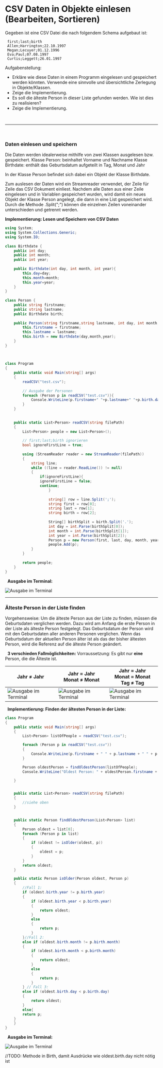 # CSV Daten in Objekte einlesen (Bearbeiten, Sortieren)

Gegeben ist eine CSV Datei die nach folgendem Schema aufgebaut ist:

```
 first;last;birth
 Allen;Harrington;22.10.1997
 Megan;Lecuyer;01.12.1996
 Eva;Paul;07.08.1997
 Curtis;Leggett;26.01.1997
```

Aufgabenstellung:

- Erkläre wie diese Daten in einem Programm eingelesen und gespeichert werden könnten. Verwende eine sinnvolle und übersichtliche Zerlegung in Objekte/Klassen.
- Zeige die Implementierung.
- Es soll die älteste Person in dieser Liste gefunden werden. Wie ist dies zu realisieren?
- Zeige die Implementierung.


&nbsp;

---

&nbsp;

### Daten einlesen und speichern

Die Daten werden idealerweise mithilfe von zwei Klassen ausgelesen bzw. gespeichert.
Klasse Person: beinhaltet Vorname und Nachname
Klasse Birthdate: enthält das Geburtsdatum aufgeteilt in Tag, Monat und Jahr

In der Klasse Person befindet sich dabei ein Objekt der Klasse Birthdate.


Zum auslesen der Daten wird ein Streamreader verwendet, der Zeile für Zeile das CSV Dokument einliest. Nachdem alle Daten aus einer Zeile eingelesen und in Variablen gespeichert wurden, wird damit ein neues Objekt der Klasse Person angelegt, die dann in eine List gespeichert wird. Durch die Methode .Split(";") können die einzelnen Zeilen voneinander unterschieden und getrennt werden. 

**Implementierung: Lesen und Speichern von CSV Daten**


		
```cs
using System;
using System.Collections.Generic;
using System.IO;
    
class Birthdate {
    public int day;
    public int month;
    public int year;
    
    public Birthdate(int day, int month, int year){
    	this.day=day;
    	this.month=month;
    	this.year=year;
    }
} 
    
class Person {
    public string firstname;
    public string lastname;
    public Birthdate birth;
    
    public Person(string firstname,string lastname, int day, int month, int year){
    	this.firstname = firstname;
    	this.lastname = lastname;
    	this.birth = new Birthdate(day,month,year);
    }
}
    
    
    
class Program
{
    public static void Main(string[] args)
    {
    	readCSV("test.csv");
    		
    	// Ausgabe der Personen				
    	foreach (Person p in readCSV("test.csv")){
    	    Console.WriteLine(p.firstname+" "+p.lastname+" "+p.birth.day+"."+p.birth.month+"."+p.birth.year);
    	}			
    }
    
    
    public static List<Person> readCSV(string filePath)
    {
    	List<Person> people = new List<Person>();
    
    	// first;last;birth ignorieren
    	bool ignoreFirstLine = true;
    
    	using (StreamReader reader = new StreamReader(filePath))
    	{
    		string line;
    		while ((line = reader.ReadLine()) != null)
    		{
    		    if(ignoreFirstLine){
    			ignoreFirstLine = false;
    			continue;
                    }          
                         
                    string[] row = line.Split(';');
                    string first = row[0];
                    string last = row[1];
                    string birth = row[2];
                    
                    String[] birthSplit = birth.Split('.');
                    int day = int.Parse(birthSplit[0]);
                    int month = int.Parse(birthSplit[1]);
                    int year = int.Parse(birthSplit[2]);
                    Person p = new Person(first, last, day, month, year);
                    people.Add(p);
    	    }
        }
    		
        return people;
    }
}
```

&nbsp;
**Ausgabe im Terminal:**

![Ausgabe im Terminal](./img/CSV_ausgeben.png)

---



### Älteste Person in der Liste finden

Vorgehensweise: Um die älteste Person aus der Liste zu finden, müssen die Geburtsdaten verglichen werden. Dazu wird am Anfang die erste Person in der Liste als älteste Person festgelegt. Das Geburtsdatum der Person wird mit den Geburtsdaten aller anderen Personen verglichen.
Wenn das Geburtsdatum der aktuellen Person älter ist als das der bisher ältesten Person, wird die Referenz auf die älteste Person geändert. 

&nbsp;
**3 verschieden Fallmöglichkeiten:**
Vorraussetzung: Es gibt nur **eine** Person, die die Älteste ist. 

| Jahr ≠ Jahr | Jahr = Jahr<br> Monat ≠ Monat | Jahr = Jahr<br>Monat = Monat<br>Tag ≠ Tag |
|----------|----------|----------|
| ![Ausgabe im Terminal](./img/Fall1.png)   | ![Ausgabe im Terminal](./img/Fall2.png)   | ![Ausgabe im Terminal](./img/Fall3.png)   |

&nbsp;
**Implementierung: Finden der ältesten Person in der Liste:**

```cs
class Program
{
    public static void Main(string[] args)
    {
        List<Person> listOfPeople = readCSV("test.csv");

        foreach (Person p in readCSV("test.csv"))
        {
            Console.WriteLine(p.firstname + " " + p.lastname + " " + p.birth.day + "." + p.birth.month + "." + p.birth.year);
        }

        Person oldestPerson = findOldestPerson(listOfPeople);
        Console.WriteLine("Oldest Person: " + oldestPerson.firstname + " " + oldestPerson.lastname);

    }


    public static List<Person> readCSV(string filePath)
    {
        //siehe oben
    }


    public static Person findOldestPerson(List<Person> list)
    {
        Person oldest = list[0];
        foreach (Person p in list)
        {
            if (oldest != isOlder(oldest, p))
            {
                oldest = p;
            }
        }
        return oldest;
    }

    public static Person isOlder(Person oldest, Person p)
    {
        //Fall 1:
        if (oldest.birth.year != p.birth.year)
        {
            if (oldest.birth.year < p.birth.year)
            {
                return oldest;
            }
            else
            {
                return p;
            }
        }//Fall 2:
        else if (oldest.birth.month != p.birth.month)
        {
            if (oldest.birth.month < p.birth.month)
            {
                return oldest;
            }
            else
            {
                return p;
            }
        } // Fall 3:
        else if (oldest.birth.day < p.birth.day)
        {
            return oldest;
        }
        else{ 
	    return p; 
	}
    }
}


```

&nbsp;
**Ausgabe im Terminal:**

![Ausgabe im Terminal](./img/Ausgabe_oldest.png)

//TODO: Methode in Birth, damit Ausdrücke wie oldest.birth.day nicht nötig ist
